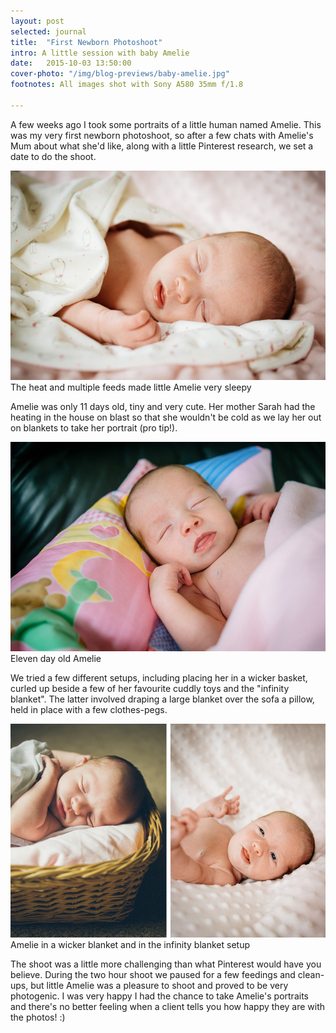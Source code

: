 ```yaml
---
layout: post
selected: journal
title:  "First Newborn Photoshoot"
intro: A little session with baby Amelie
date:   2015-10-03 13:50:00
cover-photo: "/img/blog-previews/baby-amelie.jpg"
footnotes: All images shot with Sony A580 35mm f/1.8

---
```


A few weeks ago I took some portraits of a little human named Amelie. This was my very first newborn photoshoot, so after a few chats with Amelie's Mum about what she'd like, along with a little Pinterest research, we set a date to do the shoot.

<div class="article__image article__image--with-caption" >
  <img src="/img/blog/baby-amelie-sleepy.jpg" alt="The heat and multiple feeds made little Amelie very sleepy" />
  <span class="caption">The heat and multiple feeds made little Amelie very sleepy</span>
</div>

Amelie was only 11 days old, tiny and very cute. Her mother Sarah had the heating in the house on blast so that she wouldn't be cold as we lay her out on blankets to take her portrait (pro tip!).

<div class="article__image article__image--with-caption" >
  <img src="/img/blog/baby-amelie-blanket.jpg" alt="Baby Amelie" />
  <span class="caption">Eleven day old Amelie</span>
</div>

We tried a few different setups, including placing her in a wicker basket, curled up beside a few of her favourite cuddly toys and the "infinity blanket". The latter involved draping a large blanket over the sofa a pillow, held in place with a few clothes-pegs.

<div class="article__image article__image--with-caption" >
  <img src="/img/blog/baby-amelie-diptych.jpg" alt="Baby Amelie" />
  <span class="caption">Amelie in a wicker blanket and in the infinity blanket setup</span>
</div>

The shoot was a little more challenging than what Pinterest would have you believe. During the two hour shoot we paused for a few feedings and clean-ups, but little Amelie was a pleasure to shoot and proved to be very photogenic. I was very happy I had the chance to take Amelie's portraits and there's no better feeling when a client tells you how happy they are with the photos! :)






